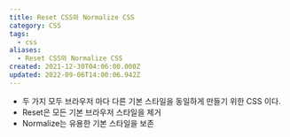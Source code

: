 ```yaml
---
title: Reset CSS와 Normalize CSS
category: CSS
tags:
  - css
aliases:
  - Reset CSS와 Normalize CSS
created: 2021-12-30T04:06:00.000Z
updated: 2022-09-06T14:00:06.942Z
---
```


<Metadata />

- 두 가지 모두 브라우저 마다 다른 기본 스타일을 동일하게 만들기 위한 CSS 이다.
- Reset은 모든 기본 브라우저 스타일을 제거
- Normalize는 유용한 기본 스타일을 보존
